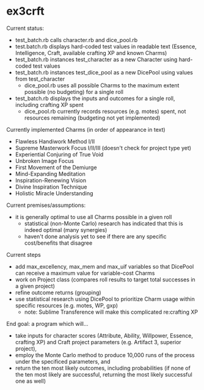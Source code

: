 # ex3crft

Current status:
  - test_batch.rb calls character.rb and dice_pool.rb
  - test.batch.rb displays hard-coded test values in readable text (Essence, Intelligence, Craft, available crafting XP and known Charms)
  - test_batch.rb instances test_character as a new Character using hard-coded test values
  - test_batch.rb instances test_dice_pool as a new DicePool using values from test_character
    - dice_pool.rb uses all possible Charms to the maximum extent possible (no budgeting) for a single roll
  - test_batch.rb displays the inputs and outcomes for a single roll, including crafting XP spent
    - dice_pool.rb currently records resources (e.g. motes) spent, not resources remaining (budgeting not yet implemented)

Currently implemented Charms (in order of appearance in text)
  - Flawless Handiwork Method I/II
  - Supreme Masterwork Focus I/II/III (doesn't check for project type yet)
  - Experiential Conjuring of True Void
  - Unbroken Image Focus
  - First Movement of the Demiurge
  - Mind-Expanding Meditation
  - Inspiration-Renewing Vision
  - Divine Inspiration Technique
  - Holistic Miracle Understanding

Current premises/assumptions:
  - it is generally optimal to use all Charms possible in a given roll
    - statistical (non-Monte Carlo) research has indicated that this is indeed optimal (many synergies)
    - haven't done analysis yet to see if there are any specific cost/benefits that disagree

Current steps
  - add max_excellency, max_mem and max_uif variables so that DicePool can receive a maximum value for variable-cost Charms
  - work on Project class (compares roll results to target total successes in a given project)
  - refine outcome returns (grouping)
  - use statistical research using DicePool to prioritize Charm usage within specific resources (e.g. motes, WP, gxp)
    - note: Sublime Transference will make this complicated re:crafting XP

End goal: a program which will...

  - take inputs for character scores (Attribute, Ability, Willpower, Essence, crafting XP) and Craft project parameters (e.g. Artifact 3, superior project),
  - employ the Monte Carlo method to produce 10,000 runs of the process under the specificed parameters, and
  - return the ten most likely outcomes, including probabilities (if none of the ten most likely are successful, returning the most likely successful one as well)


